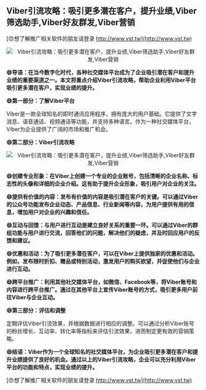 ## **Viber引流攻略：吸引更多潜在客户，提升业绩,Viber筛选助手,Viber好友群发,Viber营销**

[😍想了解推广相关软件的朋友请登录 http://www.vst.tw](http://www.vst.tw)

 <center><img src="https://vst.tw/MP4/tuiguang/png/1.png" alt="Viber引流攻略：吸引更多潜在客户，提升业绩,Viber筛选助手,Viber好友群发,Viber营销"></center>

**😄导语：在当今数字化时代，各种社交媒体平台成为了企业吸引潜在客户和提升业绩的重要渠道之一。本文将重点介绍Viber引流攻略，帮助企业利用Viber平台吸引更多潜在客户，实现业绩的提升。**

**😄第一部分：了解Viber平台**

Viber是一款全球知名的即时通讯应用程序，拥有庞大的用户基础。它提供了文字消息、语音通话、视频通话等功能，并支持多种语言。作为一种社交媒体平台，Viber为企业提供了广阔的市场和推广机会。

**😄第二部分：Viber引流攻略**

 <center><img src="https://vst.tw/MP4/tuiguang/png/2.png" alt="Viber引流攻略：吸引更多潜在客户，提升业绩,Viber筛选助手,Viber好友群发,Viber营销"></center>

**😄创建专业形象：在Viber上创建一个专业的企业账号，包括清晰的企业名称、标志性的头像和详细的企业介绍。这有助于提升企业形象，吸引用户对企业的关注。**

**😄提供有价值的内容：发布有价值的内容是吸引潜在客户的关键。可以通过Viber的公众号功能发布企业动态、产品信息、行业新闻等内容，为用户提供有用的信息，增加用户对企业的兴趣和信任。**

**😄互动与回馈：与用户进行互动是建立良好关系的重要一环。可以通过Viber的群组功能与用户进行交流，回答他们的问题，解决他们的疑虑，并及时回应用户的反馈和建议。**

**😄优惠和活动：为了吸引更多潜在客户，可以在Viber上提供独家的优惠和活动。例如，发布限时折扣、赠品或特别活动，激发用户的购买欲望，并促使他们与企业进行互动。**

**😄跨平台推广：利用其他社交媒体平台，如微信、Facebook等，将Viber账号和内容进行跨平台推广。通过在其他平台上宣传Viber账号的方式，吸引更多用户前往Viber与企业互动。**

**😄第三部分：评估和调整**

定期评估Viber引流效果，并根据数据进行相应的调整。可以通过分析Viber账号的粉丝增长、互动率、转化率等指标来评估引流效果，进而制定更有效的营销策略。

**😄结语：Viber作为一个全球知名的社交媒体平台，为企业吸引更多潜在客户和提升业绩提供了良好的机会。通过以上的Viber引流攻略，企业可以充分利用Viber平台的功能和特点，实现业绩的提升。**

[😍想了解推广相关软件的朋友请登录 http://www.vst.tw](http://www.vst.tw)



